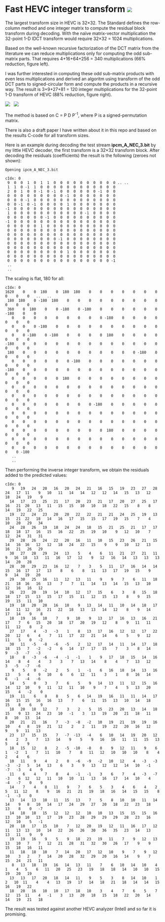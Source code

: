 # Fast HEVC integer transform ![](_files/logo_small.png) 

The largest transform size in HEVC is 32&times;32. The Standard defines the row-column method and one integer matrix to compute the residual block transform during decoding. With the naïve matrix-vector multiplication the 32-point 1-D IDCT transform would require 32&times;32 = 1024 multiplications. 

Based on the well-known recursive factorization of the DCT matrix from the literature we can reduce multiplications only for computing the odd sub-matrix parts. That requires 4+16+64+256 = 340 multiplications (66% reduction, figure left). 

I was further interested in computing these odd sub-matrix products with even less multiplications and derived an algoritm using transform of the odd DCT parts to signed-circular form and compute the products in a recursive way. The result is 3+9+27+81 = 120 integer multiplications for the 32-point 1-D transform of HEVC (88% reduction, figure right). 

![](_files/nmul_recursive.png) &nbsp; ![](_files/nmul_algo.png) 

The method is based on C = P D P<sup>-1</sup>, where P is a signed-permutation matrix. 

There is also a draft paper I have written about it in this repo and based on the results C-code for all transform sizes. 

Here is an example during decoding the test stream **ipcm_A_NEC_3.bit** by my little HEVC decoder, the first transform is a 32&times;32 transform block. After decoding the residuals (coefficients) the result is the following (zeroes not shown): 

	Opening ipcm_A_NEC_3.bit
	
	cIdx: 0
	 9  0  0  1  0  1  1  0  0  0  0  0  0  0  0  0  0 .. .. 
	 1  1  0 -1  1  0  0  0  0  0  0  0  0  0  0  0  0
	 2  0  1  0  0 -1  0 -1  0  0  0  0  0  0 -1  0  0
	 0  0  0  0  0  0  0  0  0 -1  0  0  0  0  0  0  0
	 0  0  0 -1  0  0  0  0  0  0  0  0  0  0  0  0  0
	 0  0 -1  0 -1  0  0  0  0  1  0  0  0  0  0  0  0
	-1  0  0  0  0  0  0  0  0  0  0  0  0  0  0  0  0
	 1  0  0  0  0  0  0  0  0  0  0  0 -1  0  0  0  0
	 0  0  0  0  0  0 -1  0  0  0  0  0  0  0  0  0  0
	-1  0  0  0  0  0  0  0  0  0  0  0  0  0  0  0  0
	 0  0  0  0  0  1  0  0  0  0  0  0  0  0  0  0  0
	 0  0  0  0  0  0  0  0  0  0  0  0  0  0  0  0  0
	 0  0  0  0  0  0  0  0  0  0  0  0  0  0  0  0  0
	 0  0  0  0  0  0  0  0 -1  0  0  0  0  0  0  0  0
	 0  0  0  0  0  0  0  0  0  0  0  0  0  0  0  0  0
	 0  0  0  0  0  0  0  0  0  0  0  0  0  0  0  0  0
	 0  0  0  0  0  0  0  0  0  1  0  0  0  0  0  0  0
	 0  0  0  0  0  0  0  0  0  0  0  0  0  0  0  0  0
	 0  0  0  0  0  0  0  0  0  0  0  0  0  0  0  0 -1
	 ..
	 ..

The scaling is flat, 180 for all: 

	cIdx: 0
	1620    0    0  180    0  180  180    0    0    0    0    0    0    0    0    0    0   ..   ..
	 180  180    0 -180  180    0    0    0    0    0    0    0    0    0    0    0    0
	 360    0  180    0    0 -180    0 -180    0    0    0    0    0    0 -180    0    0
	   0    0    0    0    0    0    0    0    0 -180    0    0    0    0    0    0    0
	   0    0    0 -180    0    0    0    0    0    0    0    0    0    0    0    0    0
	   0    0 -180    0 -180    0    0    0    0  180    0    0    0    0    0    0    0
	-180    0    0    0    0    0    0    0    0    0    0    0    0    0    0    0    0
	 180    0    0    0    0    0    0    0    0    0    0    0 -180    0    0    0    0
	   0    0    0    0    0    0 -180    0    0    0    0    0    0    0    0    0    0
	-180    0    0    0    0    0    0    0    0    0    0    0    0    0    0    0    0
	   0    0    0    0    0  180    0    0    0    0    0    0    0    0    0    0    0
	   0    0    0    0    0    0    0    0    0    0    0    0    0    0    0    0    0
	   0    0    0    0    0    0    0    0    0    0    0    0    0    0    0    0    0
	   0    0    0    0    0    0    0    0 -180    0    0    0    0    0    0    0    0
	   0    0    0    0    0    0    0    0    0    0    0    0    0    0    0    0    0
	   0    0    0    0    0    0    0    0    0    0    0    0    0    0    0    0    0
	   0    0    0    0    0    0    0    0    0  180    0    0    0    0    0    0    0
	   0    0    0    0    0    0    0    0    0    0    0    0    0    0    0    0    0
	   0    0    0    0    0    0    0    0    0    0    0    0    0    0    0    0 -180
	   ..
	   ..

Then performing the inverse integer transform, we obtain the residuals added to the predicted values: 

	cIdx: 0
	   9   19   24   20   16   20   24   21   16   15   19   23   27   28   24   17  11    9   10   11   14   14   12   12   14   15   13   12   18   24   19    9
	  14   17   23   25   21   17   20   23   21   17   20   27   25   17   16   21  20   13   11   15   15   10   10   18   22   15    8    8   14   19   22   25
	  19   22   24   23   20   20   22   22   21   21   24   25   19   13   15   21  22   18   14   16   17   15   15   17   19   15    7    4   10   20   29   34
	  24   28   26   19   18   24   24   18   15   21   25   21   17   17   18   18  17   16   15   16   22   25   19   10    9   12   10    7   12   24   31   31
	  29   28   26   24   22   20   16   11   10   15   23   26   21   15   14   16  16   12   12   18   24   22   15    9    9   10   12   13   16   21   26   29
	  30   27   28   29   24   13    5    4    6   11   21   27   21   11    9   16  18   13   11   16   17   12    9   12   16   14   13   13   13   14   20   28
	  28   30   29   23   16   12    7    3    5   11   17   16   14   14   15   16  17   17   13    8    6    8   11   13   17   19   15    9    9   14   19   20
	  29   30   25   16   11   12   13   11    9    9    7    6   11   18   21   18  16   16   13    7    7   11   14   13   14   15   13   10   12   16   16   12
	  26   23   20   19   14   10   12   17   15    6    3    8   15   18   18   17  15   13   15   17   15   11   12   15   13    8    9   15   19   15   11   10
	  19   18   20   20   16   10    9   13   14   11   10   14   18   17   14   11  12   16   21   22   18   13   13   14   12    8    9   14   17   14    9    8
	  18   19   16   10    7    9   10    9   13   17   16   13   16   21   17    7   6   15   20   18   17   20   19   12    8    9   11   11   11   12    8    2
	  27   17    4   -3   -3    1    8   13   17   16   12   12   17   22   20   12   6    4    7   11   17   22   21   14    6    5    9   12   11    5    0   -2
	  30   11   -5   -8   -6   -5    2   12   17   14   11   14   17   18   18   15   7   -2   -2    6   14   17   17   15    7    3    8   14    9   -3   -7   -3
	  18    8   -3   -6   -4   -1   -1    1    9   17   18   15   14   16   14    8   4    4    3    3    7   13   14    8    4    7   13   12    3   -5   -7   -6
	   9    5    0   -2    2    5    1   -1    6   16   18   14   13   16   13    5   4    9   10    6    6   12   11    3    1    8   16   14    6   -1   -4   -6
	  14    5    0    3    7    6    5    9   14   13   11   12   15   16   14   12  10    9   11   12   11   10    9    7    4    5   13   20   15    4   -2    0
	  19   11    6    8    8    5    6   14   19   16   11   11   14   17   16   15  15   16   16   13    7    6   11   15   13   10   14   18   15    8    6    9
	  18   20   18   12    7    3    2    5   15   23   20   13   14   18   15    9  13   24   23   10   -1    3   13   19   20   21   18   11    8   10   13   14
	  20   21   21   16    7   -3   -8   -2   10   19   21   19   19   16   10    4   8   19   21   12    2    2   11   19   22   20   16   12    9    9   11   13
	  23   17   15   15    7   -7  -13   -4    6   10   14   19   20   12    4    2   3    7   13   14    9    5    9   16   16   11   11   15   13    5    4    9
	  18   15   12    8    2   -5  -10   -8    0    9   12   11    9    6    1   -2   1    7   11   10    7    8   11   12   10   10   10    8    4    2    4    6
	  10   11    9    4    2    0   -6   -9   -2   10   12    4   -3   -3   -3   -2   5   14   13    6    3    9   13   12   12   14   10   -1   -7   -3    4    9
	  11    6    4    7    8    4   -1   -1    3    6    7    4   -3   -7   -3    6  12   12   11   10   10   11   13   16   17   14   10    4   -4   -7    0    9
	  14    7    4    8   11    9    7    6    5    3    4    6    4    2    5   11  12    8    9   16   21   21   19   18   16   14   15   15    8   -1   -3    0
	  13   14   13   10   11   15   13    7    5    8   10   10   11   14   14    9   8   10   14   17   24   29   27   20   18   22   23   18   13    8    0   -7
	  14   18   18   15   12   12   12   10   10   13   15   15   15   16   13   10  10   13   17   19   23   28   29   29   29   28   23   16   12   10    5   -1
	  20   18   17   15   10    7   12   20   19   12   11   16   17   12   11   13  13   10   14   22   26   26   30   36   35   23   14   13   13   11    9    9
	  19   19   16    9    5    9   18   23   19   11    7    9   12   13   13   10   7    7   12   21   28   31   32   30   26   17    9    9   15   18   16   11
	  11   18   18   10    7   14   20   17   12   10    9    7    9   12   10    3   2    7   14   20   28   32   29   20   16   14    9    7   15   24   21   11
	   8   13   18   19   16   14   13   11    7    6   10   14   10    4    1    4   5    6   11   20   25   23   19   18   18   14   10   10   15   19   20   19
	  13   13   17   20   18   14   11    9    5    3    8   14   10    1    2   10  11    4    4   13   19   17   14   18   21   18   14   14   15   16   19   22
	  18   20   16   10   10   17   18   10    3    4    7    6    5    7   12   15  11    4   -1    3   13   20   18   15   18   22   20   14   14   19   21   18

The result was tested against another HEVC analyzer (Intel) and so far it is promising. 
